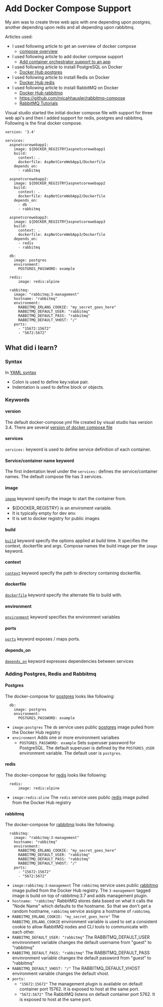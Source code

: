# Add Docker Compose Support
My aim was to create three web apis with one depending upon postgres, another depending upon redis and all depending upon rabbitmq.

Articles used:
- I used following article to get an overview of docker compose
	- [compose overview](https://docs.docker.com/compose/overview/)
- I used following article to add docker compose support
  - [Add container orchestrator support to an app](https://docs.microsoft.com/en-us/aspnet/core/host-and-deploy/docker/visual-studio-tools-for-docker?view=aspnetcore-2.1#add-container-orchestrator-support-to-an-app)
- I used following article to install PostgreSQL on Docker
	- [Docker Hub postgres](https://hub.docker.com/_/postgres/)
- I used following article to install Redis on Docker
	- [Docker Hub redis](https://hub.docker.com/_/redis/)
- I used following article to install RabbitMQ on Docker
	- [Docker Hub rabbitmq](https://hub.docker.com/_/rabbitmq/)
	- https://github.com/micahhausler/rabbitmq-compose
	- [RabbitMQ Tutorials](https://www.rabbitmq.com/getstarted.html)

Visual studio started the initial docker compose file with support for three web api's and then I added support for redis, postgres and rabbitmq.  Following is the final docker compose.

```
version: '3.4'

services:
  aspnetcorewebapp1:
	image: ${DOCKER_REGISTRY}aspnetcorewebapp1
	build:
	  context: .
	  dockerfile: AspNetCoreWebApp1/Dockerfile
	depends_on:
	  - rabbitmq

  aspnetcorewebapp2:
	image: ${DOCKER_REGISTRY}aspnetcorewebapp2
	build:
	  context: .
	  dockerfile: AspNetCoreWebApp2/Dockerfile
	depends_on:
	  - db
	  - rabbitmq

  aspnetcorewebapp3:
	image: ${DOCKER_REGISTRY}aspnetcorewebapp3
	build:
	  context: .
	  dockerfile: AspNetCoreWebApp3/Dockerfile
	depends_on:
	  - redis
	  - rabbitmq

  db:
	image: postgres
	environment:
	  POSTGRES_PASSWORD: example

  redis:
	  image: redis:alpine

  rabbitmq:
	image: "rabbitmq:3-management"
	hostname: "rabbitmq"
	environment:
	  RABBITMQ_ERLANG_COOKIE: "my_secret_goes_here"
	  RABBITMQ_DEFAULT_USER: "rabbitmq"
	  RABBITMQ_DEFAULT_PASS: "rabbitmq"
	  RABBITMQ_DEFAULT_VHOST: "/"
	ports:
	  - "15672:15672"
	  - "5672:5672"
```

## What did i learn?

### Syntax
In [YAML syntax](http://yaml.org/spec/1.2/spec.html) 
- Colon is used to define key:value pair.
- Indentation is used to define block or objects.

### Keywords
#### version
The default docker-compose.yml file created by visual studio has version 3.4.  There are several [version of docker compose file](https://docs.docker.com/compose/compose-file/#compose-and-docker-compatibility-matrix)

#### services 
`services:` keyword is used to define service definition of each container.  


#### Service/container name keyword
The first indentation level under the `services:` defines the service/container names.  The default compose file has 3 services.

#### image
[`image`](https://docs.docker.com/compose/compose-file/#image) keyword specify the image to start the container from.  
- $\{DOCKER_REGISTRY\} is an enviroment variable.
- It is typically empty for dev env.
- It is set to docker registry for public images
 
#### build
[`build`](https://docs.docker.com/compose/compose-file/#build) keyword specify the options applied at build time.  It specifies the context, dockerfile and args.  Compose names the build image per the `image` keyword.
 
#### context
[`context`](https://docs.docker.com/compose/compose-file/#context) keyword specify the path to directory containing dockerfile.
 
#### dockerfile
[`dockerfile`](https://docs.docker.com/compose/compose-file/#dockerfile) keyword specify the alternate file to build with.

#### environment
[`environment`](https://docs.docker.com/compose/compose-file/#environment) keyword specifies the environment variables

#### ports
[`ports`](https://docs.docker.com/compose/compose-file/#ports) keyword exposes / maps ports.

#### depends_on
[`depends_on`](https://docs.docker.com/compose/compose-file/#depends_on) keyword expresses dependencies between services

### Adding Postgres, Redis and Rabbitmq
#### Postgres
The docker-compose for [postgres](https://hub.docker.com/_/postgres/) looks like following:
```
  db:
	image: postgres
	environment:
	  POSTGRES_PASSWORD: example
```
- `image:postgres` The `db` service uses public [postgres](https://hub.docker.com/_/postgres/) image pulled from the Docker Hub registry
- `environment` Adds one or more environment varialbes
  - `POSTGRES_PASSWORD: example` Sets superuser password for PostgreSQL.  The default superuser is defined by the `POSTGRES_USER` environment variable.  The default user is `postgres`.

#### redis
The docker-compose for [redis](https://hub.docker.com/_/redis/) looks like following:
```
  redis:
	  image: redis:alpine
```
- `image:redis:aline` The `redis` service uses public [redis](https://hub.docker.com/_/redis/) image pulled from the Docker Hub registry

#### rabbitmq
The docker-compose for [rabbitmq](https://hub.docker.com/_/rabbitmq/) looks like following:
```
  rabbitmq:
	image: "rabbitmq:3-management"
	hostname: "rabbitmq"
	environment:
	  RABBITMQ_ERLANG_COOKIE: "my_secret_goes_here"
	  RABBITMQ_DEFAULT_USER: "rabbitmq"
	  RABBITMQ_DEFAULT_PASS: "rabbitmq"
	  RABBITMQ_DEFAULT_VHOST: "/"
	ports:
	  - "15672:15672"
	  - "5672:5672"
```
- `image:rabbitmq:3-management` The `rabbitmq` service uses public [rabbitmq](https://hub.docker.com/_/redis/) image pulled from the Docker Hub registry.  The `3-management` tagged image is build on top of rabbitmq:3.7 and adds management plugin. 
- `hostname: "rabbitmq"` RabbitMQ stores data based on what it calls the "Node Name" which defaults to the hostname. So that we don't get a random hostname, `rabbitmq` service assigns a hostname of `rabbitmq`.
- `RABBITMQ_ERLANG_COOKIE: "my_secret_goes_here"` The `RABBITMQ_ERLANG_COOKIE` environment variable is used to set a consistent cookie to allow RabbitMQ nodes and CLI tools to communicate with each other.
- `RABBITMQ_DEFAULT_USER: "rabbitmq"` The RABBITMQ_DEFAULT_USER envinronment variable changes the default  username from "guest" to "rabbitmq"
- `RABBITMQ_DEFAULT_PASS: "rabbitmq"` The RABBITMQ_DEFAULT_PASS envinronment variable changes the default  password from "guest" to "rabbitmq"
- `RABBITMQ_DEFAULT_VHOST: "/"`  The RABBITMQ_DEFAULT_VHOST environment variable changes the default vhost.
- `ports:`
  - `"15672:15672"` The management plugin is available on default container port 15762.  It is exposed to host at the same port.
  - `"5672:5672"` The RabbitMQ listens on default container port 5762.  It is exposed to host at the same port.
